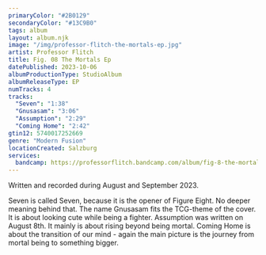 ```yaml
---
primaryColor: "#2B0129"
secondaryColor: "#13C9B0"
tags: album
layout: album.njk
image: "/img/professor-flitch-the-mortals-ep.jpg"
artist: Professor Flitch
title: Fig. 08 The Mortals Ep
datePublished: 2023-10-06
albumProductionType: StudioAlbum
albumReleaseType: EP
numTracks: 4
tracks:
  "Seven": "1:38"
  "Gnusasam": "3:06"
  "Assumption": "2:29"
  "Coming Home": "2:42"
gtin12: 5740017252669
genre: "Modern Fusion"
locationCreated: Salzburg
services:
  bandcamp: https://professorflitch.bandcamp.com/album/fig-8-the-mortals-ep
---
```


Written and recorded during August and September 2023.

Seven is called Seven, because it is the opener of Figure Eight. No deeper meaning behind that.
The name Gnusasam fits the TCG-theme of the cover. It is about looking cute while being a fighter.
Assumption was written on August 8th. It mainly is about rising beyond being mortal.
Coming Home is about the transition of our mind - again the main picture is the journey from mortal being to something bigger.